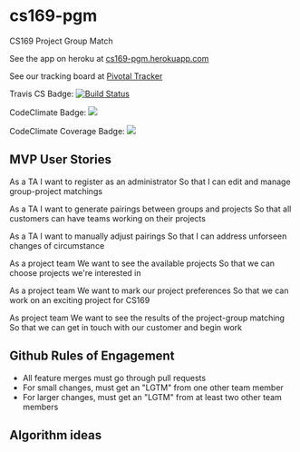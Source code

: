 # cs169-pgm
CS169 Project Group Match

See the app on heroku at <a href="http://cs169-pgm.herokuapp.com">cs169-pgm.herokuapp.com</a>

See our tracking board at <a href="https://www.pivotaltracker.com/n/projects/1891561">Pivotal Tracker</a>

Travis CS Badge: [![Build Status](https://travis-ci.org/an-ju/cs169-pgm.svg?branch=master)](https://travis-ci.org/an-ju/cs169-pgm)

CodeClimate Badge:
<a href="https://codeclimate.com/github/an-ju/cs169-pgm"><img src="https://codeclimate.com/github/an-ju/cs169-pgm/badges/gpa.svg" /></a>

CodeClimate Coverage Badge: 
<a href="https://codeclimate.com/github/an-ju/cs169-pgm/coverage"><img src="https://codeclimate.com/github/an-ju/cs169-pgm/badges/coverage.svg" /></a>

<h2>MVP User Stories</h2>
As a TA
I want to register as an administrator
So that I can edit and manage group-project matchings

As a TA
I want to generate pairings between groups and projects
So that all customers can have teams working on their projects

As a TA
I want to manually adjust pairings
So that I can address unforseen changes of circumstance

As a project team
We want to see the available projects
So that we can choose projects we're interested in

As a project team
We want to mark our project preferences
So that we can work on an exciting project for CS169

As  project team
We want to see the results of the project-group matching
So that we can get in touch with our customer and begin work

<h2>Github Rules of Engagement</h2>
<ul>
    <li>All feature merges must go through pull requests
    <li>For small changes, must get an "LGTM" from one other team member
    <li>For larger changes, must get an "LGTM" from at least two other team members
</ul>

<h2>Algorithm ideas</h2>

